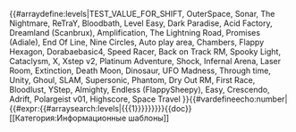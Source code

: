 {{#arraydefine:levels|TEST_VALUE_FOR_SHIFT,
OuterSpace,
Sonar,
The Nightmare,
ReTraY,
Bloodbath,
Level Easy,
Dark Paradise,
Acid Factory,
Dreamland (Scanbrux),
Amplification,
The Lightning Road,
Promises (Adiale),
End Of Line,
Nine Circles,
Auto play area,
Chambers,
Flappy Hexagon,
Dorabaebasic4,
Speed Racer,
Back on Track RM,
Spooky Light,
Cataclysm,
X,
Xstep v2,
Platinum Adventure,
Shock,
Infernal Arena,
Laser Room,
Extinction,
Death Moon,
Dinosaur,
UFO Madness,
Through time,
Unity,
Ghoul,
SLAM,
Supersonic,
Phantom,
Dry Out RM,
First Race,
Bloodlust,
YStep,
Almighty,
Endless (FlappySheepy),
Easy,
Crescendo,
Adrift,
Polargeist v01,
Highscore,
Space Travel
}}{{#vardefineecho:number|{{#expr:{{#arraysearch:levels|{{{1}}}}}}}}}<noinclude>{{doc}}[[Категория:Информационные шаблоны]]</noinclude>